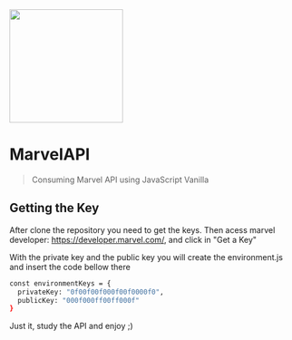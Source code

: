<img align="center" width="200" height="auto" src="https://www.sccpre.cat/mypng/detail/35-354240_marvel-logo-2-marvel-logo-svg.png">

# MarvelAPI

> Consuming Marvel API using JavaScript Vanilla

## Getting the Key

After clone the repository you need to get the keys. Then acess marvel developer: https://developer.marvel.com/, and click in "Get a Key"

With the private key and the public key you will create the environment.js and insert the code bellow there

```sh
const environmentKeys = {
  privateKey: "0f00f00f000f00f0000f0",
  publicKey: "000f000ff00ff000f"
}

```

Just it, study the API and enjoy ;)
